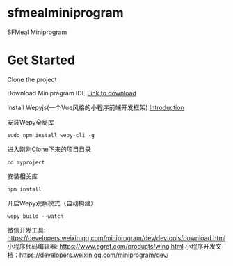 # sfmealminiprogram
SFMeal Miniprogram

# Get Started

Clone the project

Download Minipragram IDE  [Link to download](https://www.egret.com/products/wing.html)

Install Wepyjs(一个Vue风格的小程序前端开发框架) [Introduction](https://tencent.github.io/wepy/document.html#/?id=wepy%E9%A1%B9%E7%9B%AE%E7%9A%84%E5%88%9B%E5%BB%BA%E4%B8%8E%E4%BD%BF%E7%94%A8)

安装Wepy全局库
```
sudo npm install wepy-cli -g
```
进入刚刚Clone下来的项目目录
```
cd myproject
```
安装相关库
```
npm install
```
开启Wepy观察模式（自动构建）
```
wepy build --watch
```


微信开发工具: https://developers.weixin.qq.com/miniprogram/dev/devtools/download.html
小程序代码编辑器: https://www.egret.com/products/wing.html
小程序开发文档：https://developers.weixin.qq.com/miniprogram/dev/

